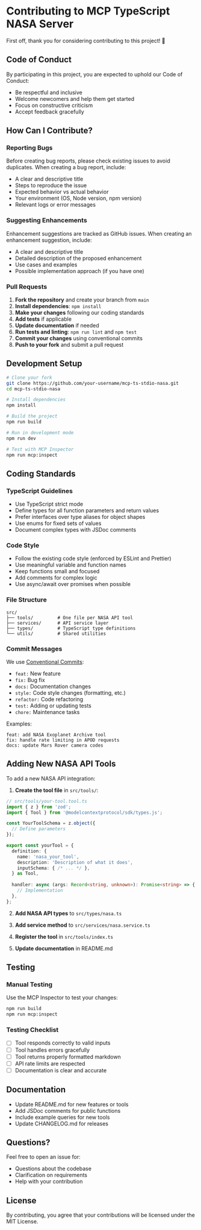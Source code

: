 # Contributing to MCP TypeScript NASA Server

First off, thank you for considering contributing to this project! 🚀

## Code of Conduct

By participating in this project, you are expected to uphold our Code of Conduct:
- Be respectful and inclusive
- Welcome newcomers and help them get started
- Focus on constructive criticism
- Accept feedback gracefully

## How Can I Contribute?

### Reporting Bugs

Before creating bug reports, please check existing issues to avoid duplicates. When creating a bug report, include:

- A clear and descriptive title
- Steps to reproduce the issue
- Expected behavior vs actual behavior
- Your environment (OS, Node version, npm version)
- Relevant logs or error messages

### Suggesting Enhancements

Enhancement suggestions are tracked as GitHub issues. When creating an enhancement suggestion, include:

- A clear and descriptive title
- Detailed description of the proposed enhancement
- Use cases and examples
- Possible implementation approach (if you have one)

### Pull Requests

1. **Fork the repository** and create your branch from `main`
2. **Install dependencies**: `npm install`
3. **Make your changes** following our coding standards
4. **Add tests** if applicable
5. **Update documentation** if needed
6. **Run tests and linting**: `npm run lint` and `npm test`
7. **Commit your changes** using conventional commits
8. **Push to your fork** and submit a pull request

## Development Setup

```bash
# Clone your fork
git clone https://github.com/your-username/mcp-ts-stdio-nasa.git
cd mcp-ts-stdio-nasa

# Install dependencies
npm install

# Build the project
npm run build

# Run in development mode
npm run dev

# Test with MCP Inspector
npm run mcp:inspect
```

## Coding Standards

### TypeScript Guidelines

- Use TypeScript strict mode
- Define types for all function parameters and return values
- Prefer interfaces over type aliases for object shapes
- Use enums for fixed sets of values
- Document complex types with JSDoc comments

### Code Style

- Follow the existing code style (enforced by ESLint and Prettier)
- Use meaningful variable and function names
- Keep functions small and focused
- Add comments for complex logic
- Use async/await over promises when possible

### File Structure

```
src/
├── tools/         # One file per NASA API tool
├── services/      # API service layer
├── types/         # TypeScript type definitions
└── utils/         # Shared utilities
```

### Commit Messages

We use [Conventional Commits](https://www.conventionalcommits.org/):

- `feat:` New feature
- `fix:` Bug fix
- `docs:` Documentation changes
- `style:` Code style changes (formatting, etc.)
- `refactor:` Code refactoring
- `test:` Adding or updating tests
- `chore:` Maintenance tasks

Examples:
```
feat: add NASA Exoplanet Archive tool
fix: handle rate limiting in APOD requests
docs: update Mars Rover camera codes
```

## Adding New NASA API Tools

To add a new NASA API integration:

1. **Create the tool file** in `src/tools/`:
```typescript
// src/tools/your-tool.tool.ts
import { z } from 'zod';
import { Tool } from '@modelcontextprotocol/sdk/types.js';

const YourToolSchema = z.object({
  // Define parameters
});

export const yourTool = {
  definition: {
    name: 'nasa_your_tool',
    description: 'Description of what it does',
    inputSchema: { /* ... */ },
  } as Tool,
  
  handler: async (args: Record<string, unknown>): Promise<string> => {
    // Implementation
  },
};
```

2. **Add NASA API types** to `src/types/nasa.ts`

3. **Add service method** to `src/services/nasa.service.ts`

4. **Register the tool** in `src/tools/index.ts`

5. **Update documentation** in README.md

## Testing

### Manual Testing

Use the MCP Inspector to test your changes:

```bash
npm run build
npm run mcp:inspect
```

### Testing Checklist

- [ ] Tool responds correctly to valid inputs
- [ ] Tool handles errors gracefully
- [ ] Tool returns properly formatted markdown
- [ ] API rate limits are respected
- [ ] Documentation is clear and accurate

## Documentation

- Update README.md for new features or tools
- Add JSDoc comments for public functions
- Include example queries for new tools
- Update CHANGELOG.md for releases

## Questions?

Feel free to open an issue for:
- Questions about the codebase
- Clarification on requirements
- Help with your contribution

## License

By contributing, you agree that your contributions will be licensed under the MIT License.
